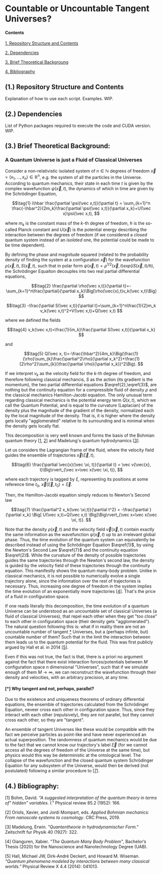 # Countable or Uncountable Tangent Universes?
#### Contents
[1. Repository Structure and Contents](#A)

[2. Dependencies](#B)

[3. Brief Theoretical Backgroung](#C)

[4. Bibliography](#D)


##  <a id="A">(1.)</a> Repository Structure and Contents
Explanation of how to use each script. Examples. WIP.

##  <a id="B">(2.)</a> Dependencies
List of Python packages required to execute the code and CUDA version. WIP.


##  <a id="C">(3.)</a> Brief Theoretical Background:
### A Quantum Universe is just a Fluid of Classical Universes

Consider a non-relativistic isolated system of $n\in\mathbb{N}$ degrees of freedom $\vec x=(x_1,...,x_n)\in\mathbb{R}^n$, e.g. the system of all the particles in the Universe. According to quantum mechanics, their state in each time $t$ is given by the complex wavefunction $\psi(\vec x,t)$, the dynamics of which in time are given by the Schrödinger Equation, 

$$\tag{1}
i\hbar \frac{\partial \psi(\vec x,t)}{\partial t} = \sum_{k=1}^n \frac{-\hbar^2}{2m_k}\frac{\partial \psi(\vec x,t)}{\partial x_k}+U(\vec x)\psi(\vec x,t),
$$

where $m_k$ is the constant mass of the $k$-th degree of freedom, $\hbar$ is the so-called Planck constant and $U(\vec x)$ is the potential energy describing the interaction between the degrees of freedom (if we considered a *closed* quantum system instead of an *isolated* one, the potential could be made to be time dependent).

By defining the phase and magnitude squared (related to the probability density of finding the system at a configuration $\vec x$) for the wavefunction $\rho(\vec x,t),S(\vec x,t)$, such that in polar form $\psi(\vec x,t)=\rho^{1/2}(\vec x,t)exp(iS(\vec x,t)/\hbar)$, the Schrödinger Equaiton decouples into two real partial differential equations,

$$\tag{2}
\frac{\partial \rho(\vec x,t)}{\partial t}=-\sum_{k=1}^n\frac{\partial}{\partial x_k}\Big[\rho(\vec{x},t)v_k(\vec x,t)\Big]
$$

$$\tag{3}
-\frac{\partial S(\vec x,t)}{\partial t}=\sum_{k=1}^n\frac{1}{2}m_k v_k(\vec x,t)^2+V(\vec x,t)+Q(\vec x,t)
$$

where we defined the fields

$$\tag{4}
v_k(\vec x,t)=\frac{1}{m_k}\frac{\partial S(\vec x,t)}{\partial x_k}
$$

and

$$\tag{5}
Q(\vec x, t)=-\frac{\hbar^2}{4m_k}\Big(\frac{1}{\rho}\sum_{k}\frac{\partial^2\rho}{\partial x_k^2}+\frac{1}{2\rho^2}\sum_{k}(\frac{\partial \rho}{\partial x_k})^2\Big).
$$

If we interpret $v_k$ as the velocity field for the $k$-th degree of freedom, and therefore following classical mechancis, $S$ as the action (its gradient is the momentum), the two partial differential equations $\eqref{2},\eqref{3}$, are nothing but the continuity equation for a compressible fluid of density $\rho$ and the classical mechanics Hamilton-Jacobi equation. The only unusual term regarding classical mechanics is the potential energy term $Q(x,t)$, which we call the Quantum Potential, and is equal to the curvature (Laplacian) of the density plus the magnitude of the gradient of the density, normalized each by the local magnitude of the density. That is, it is higher where the density gets locally "agglomerated" relative to its surrounding and is minimal when the density gets locally flat.

This decomposition is very well known and forms the basis of the Bohmian quantum theory [[1](#1), [2](#2)] and Madelung's quantum hydrodynamics [[3](#3)].

Let us considers the Lagrangian frame of the fluid, where the velocity field guides the ensemble of trajectories $\vec x(\vec \xi,t)$, 

$$\tag{6}
\frac{\partial \vec{x}(\vec \xi, t)}{\partial t} = \vec v(\vec{x}, t)\Big\rvert_{\vec x=\vec x(\vec \xi, t)},
$$

where each trajectory is tagged by $\xi$, representing its positions at some reference time $t_0$, $\vec x(\vec \xi, t_0)=\vec \xi$.

Then, the Hamilton-Jacobi equation simply reduces to Newton's Second law

$$\tag{7}
\frac{\partial^2 x_k(\vec \xi,t)}{\partial t^2} = -\frac{\partial }{\partial x_k} \Big[ U(\vec x,t)+Q(\vec x,t) \Big]\Big\rvert_{\vec x=\vec x(\vec \xi, t)}.
$$

Note that the density $\rho(\vec x,t)$ and the velocity field $\vec v(\vec x,t)$ contain exactly the same information as the wavefunction $\psi(\vec x,t)$ up to an irrelevant global phase. Thus, the time evolution of the quantum system can equivalently be described instead of using the Schrödinger Equation $\eqref{1}$, by using the Newton's Second Law $\eqref{7}$ and the continuity equation $\eqref{2}$. While the curvature of the density of possible trajectories guides the same trajectories through the Newton's second law, the density is guided by the velocity field of these trajectories through the continuity equation. This manifestly shows the quantum many-body problem. Unlike in classical mechanics, it is not possible to numerically evolve a single trajectory alone, since the information over the rest of trajectories is necessary. Thus, increasing one degree of freedom in the system implies the time evolution of an exponentially more trajectories [[4](#4)]. That's the price of a fluid in configuration space.

If one reads literally this decomposition, the time evolution of a quantum Universe can be understood as an uncountable set of classical Universes (a fluid of classical Universes), that repel each other when they get "too close" to each other in configuration space (their density gets "agglomerated"). The natural question following this is: what if in reality there are not an uncountable number of tangent [\*](#f) Universes, but a (perhaps infinte, but) countable number of them? Such that in the limit the interaction between them leads us to the quantum potential for the fluid. This was first publicly argued by Hall et al. in 2014 [[5](#5)].

Even if this was not true, the fact is that, there is a priori no argument against the fact that there exist interaction forces/potentials between $M$ configuration space $n$ dimensional "Universes", such that if we simulate enough of them $M\rightarrow \infty$, we can reconstruct the wavefunction through their density and velocities, with an arbitrary precision, at any time.


#### <a id="f">[*]</a> Why tangent and not, perhaps, parallel?
 Due to the existence and uniqueness theorems of ordinary differential equations, the ensemble of trajectories calculated from the Schrödinger Equation, neveer cross each other in configuration space. Thus, since they interact with each other (repulsively), they are not parallel, but they cannot cross each other, so they are "tangent". 
 
 An ensemble of tangent Universes like these would be compatible with the fact we perceive particles as point-like and have never experienced an actual superposition. The randomness of quantum mechanics would be due to the fact that we cannot know our trajectory's label $\vec \xi$ (for we cannot access all the degrees of freedom of the Universe at the same time), but physics would this way be deterministic at the ontological level. The collapse of the wavefunction and the closed quantum system Schrödinger Equation for any subsystem of the Universe, would then be derived (not postulated) following a similar procedure to [[7](#7)].


##  <a id="A">(4.)</a> Bibliography:
<a id="r1">[1]</a> 
Bohm, David. *"A suggested interpretation of the quantum theory in terms of" hidden" variables. I."* Physical review 85.2 (1952): 166.

<a id="2">[2]</a> 
Oriols, Xavier, and Jordi Mompart, eds. *Applied Bohmian mechanics: From nanoscale systems to cosmology*. CRC Press, 2019.

<a id="3">[3]</a> 
Madelung, Erwin. *"Quantentheorie in hydrodynamischer Form."* Zeitschrift fur Physik 40 (1927): 322.

<a id="4">[4]</a> 
Oianguren, Xabier. *"The Quantum Many Body Problem"*, Bachelor’s Thesis (2020) for the Nanoscience and Nanotechnology Degree (UAB).

<a id="5">[5]</a> 
Hall, Michael JW, Dirk-André Deckert, and Howard M. Wiseman. *"Quantum phenomena modeled by interactions between many classical worlds."* Physical Review X 4.4 (2014): 041013.

